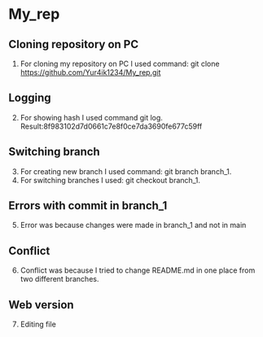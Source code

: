 # My_rep

## Cloning repository on PC
1. For cloning my repository on PC I used command:  git clone https://github.com/Yur4ik1234/My_rep.git

## Logging 
2. For showing hash  I used command git log. Result:8f983102d7d0661c7e8f0ce7da3690fe677c59ff
 

## Switching branch 
3. For creating new branch I used command:  git branch branch_1.
4. For switching branches I used: git checkout branch_1.

## Errors with commit in branch_1
5. Error was because changes were made in branch_1 and not in main

## Conflict
6. Conflict was because I tried to change README.md in one place from two different branches.

## Web version
7. Editing file
